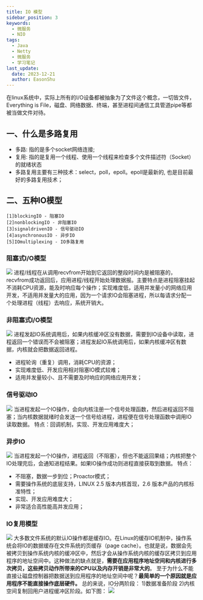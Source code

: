 ```yaml
---
title: IO 模型
sidebar_position: 3
keywords:
  - 微服务
  - NIO
tags:
  - Java
  - Netty
  - 微服务
  - 学习笔记
last_update:
  date: 2023-12-21
  author: EasonShu
---
```



在linux系统中，实际上所有的I/O设备都被抽象为了文件这个概念，一切皆文件，Everything is File，磁盘、网络数据、终端，甚至进程间通信工具管道pipe等都被当做文件对待。
## 一、什么是多路复用

- 多路: 指的是多个socket网络连接;
- 复用: 指的是复用一个线程、使用一个线程来检查多个文件描述符（Socket）的就绪状态
- 多路复用主要有三种技术：select，poll，epoll。epoll是最新的, 也是目前最好的多路复用技术；
## 二、五种IO模型
```
[1]blockingIO - 阻塞IO
[2]nonblockingIO - 非阻塞IO
[3]signaldrivenIO - 信号驱动IO
[4]asynchronousIO - 异步IO
[5]IOmultiplexing - IO多路复用
```
### **阻塞式I/O模型**
![](https://cdn.nlark.com/yuque/0/2023/webp/12426173/1703162635369-00436978-070f-436f-be09-19ae07d30698.webp#averageHue=%23e4eaec&clientId=u2f2d1375-44d0-4&from=paste&id=u04fe257f&originHeight=380&originWidth=1200&originalType=url&ratio=1.25&rotation=0&showTitle=false&status=done&style=none&taskId=u5580101c-f717-4b1b-a61c-cdaf45beca2&title=)
进程/线程在从调用recvfrom开始到它返回的整段时间内是被阻塞的，recvfrom成功返回后，应用进程/线程开始处理数据报。主要特点是进程阻塞挂起不消耗CPU资源，能及时响应每个操作；实现难度低，适用并发量小的网络应用开发，不适用并发量大的应用，因为一个请求IO会阻塞进程，所以每请求分配一个处理进程（线程）去响应，系统开销大。
### **非阻塞式I/O模型**
![](https://cdn.nlark.com/yuque/0/2023/webp/12426173/1703162635392-b43f06a5-30d3-4fa9-8b98-cfba881b1ded.webp#averageHue=%23e4eaec&clientId=u2f2d1375-44d0-4&from=paste&id=uc772da36&originHeight=410&originWidth=1200&originalType=url&ratio=1.25&rotation=0&showTitle=false&status=done&style=none&taskId=uddb01bac-099d-47aa-9914-1e36f342cce&title=)
进程发起IO系统调用后，如果内核缓冲区没有数据，需要到IO设备中读取，进程返回一个错误而不会被阻塞；进程发起IO系统调用后，如果内核缓冲区有数据，内核就会把数据返回进程。

- 进程轮询（重复）调用，消耗CPU的资源；
- 实现难度低、开发应用相对阻塞IO模式较难；
- 适用并发量较小、且不需要及时响应的网络应用开发；
### 信号驱动IO
![](https://cdn.nlark.com/yuque/0/2023/webp/12426173/1703162635359-f1a82a95-f92a-4938-be30-79c2acc7c979.webp#averageHue=%23fbfaf9&clientId=u2f2d1375-44d0-4&from=paste&id=ue4b9d54c&originHeight=490&originWidth=1029&originalType=url&ratio=1.25&rotation=0&showTitle=false&status=done&style=none&taskId=u2ee352ec-bd84-445d-ac45-2aa1e3b5198&title=)
当进程发起一个IO操作，会向内核注册一个信号处理函数，然后进程返回不阻塞；当内核数据就绪时会发送一个信号给进程，进程便在信号处理函数中调用IO读取数据。
特点：回调机制，实现、开发应用难度大；
### 异步IO
![](https://cdn.nlark.com/yuque/0/2023/webp/12426173/1703162635369-d182f7f1-346e-4f12-b273-62c036599141.webp#averageHue=%23fbfbfa&clientId=u2f2d1375-44d0-4&from=paste&id=u6c16a202&originHeight=494&originWidth=1029&originalType=url&ratio=1.25&rotation=0&showTitle=false&status=done&style=none&taskId=u1b87df2a-1a84-4fef-ae76-dd59b1b1b5f&title=)
当进程发起一个IO操作，进程返回（不阻塞），但也不能返回果结；内核把整个IO处理完后，会通知进程结果。如果IO操作成功则进程直接获取到数据。
特点：

- 不阻塞，数据一步到位；Proactor模式；
- 需要操作系统的底层支持，LINUX 2.5 版本内核首现，2.6 版本产品的内核标准特性；
- 实现、开发应用难度大；
- 非常适合高性能高并发应用；
### **IO复用模型**
![](https://cdn.nlark.com/yuque/0/2023/webp/12426173/1703162635389-b116e140-c0f3-41ab-87ed-d48bf475c1ae.webp#averageHue=%23fbfaf9&clientId=u2f2d1375-44d0-4&from=paste&id=u82fb23fa&originHeight=486&originWidth=1029&originalType=url&ratio=1.25&rotation=0&showTitle=false&status=done&style=none&taskId=ud6735039-4ac1-405d-a4dc-cfa3ad4bd87&title=)
大多数文件系统的默认IO操作都是缓存IO。在Linux的缓存IO机制中，操作系统会将IO的数据缓存在文件系统的页缓存（page cache）。也就是说，数据会先被拷贝到操作系统内核的缓冲区中，然后才会从操作系统内核的缓存区拷贝到应用程序的地址空间中。这种做法的缺点就是，**需要在应用程序地址空间和内核进行多次拷贝，这些拷贝动作所带来的CPU以及内存开销是非常大的**。
至于为什么不能直接让磁盘控制器把数据送到应用程序的地址空间中呢？**最简单的一个原因就是应用程序不能直接操作底层硬件。**
总的来说，IO分两阶段：
1)数据准备阶段
2)内核空间复制回用户进程缓冲区阶段。如下图：
![](https://cdn.nlark.com/yuque/0/2023/webp/12426173/1703162635737-bae111c3-0d0a-4347-960f-af7319993d4f.webp#averageHue=%23ececec&clientId=u2f2d1375-44d0-4&from=paste&id=u49505fe4&originHeight=157&originWidth=554&originalType=url&ratio=1.25&rotation=0&showTitle=false&status=done&style=none&taskId=ua09844dc-ed8f-47ea-9c8a-b51ee38a1e2&title=)

